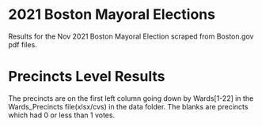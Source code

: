 # 2021 Boston Mayoral Elections
Results for the Nov 2021 Boston Mayoral Election scraped from Boston.gov pdf files. 
# Precincts Level Results
The precincts are on the first left column going down by Wards[1-22] in the Wards_Precincts file(xlsx/cvs) in the data folder. The blanks are precincts which had 0 or less than 1 votes.
